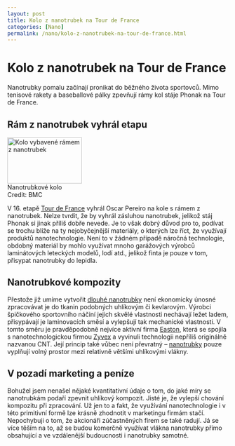 ```yaml
---
layout: post
title: Kolo z nanotrubek na Tour de France
categories: [Nano]
permalink: /nano/kolo-z-nanotrubek-na-tour-de-france.html
---
```

# Kolo z nanotrubek na Tour de France

Nanotrubky pomalu začínají pronikat do běžného života sportovců. Mimo tenisové rakety a baseballové pálky zpevňují rámy kol stáje Phonak na Tour de France.

## Rám z nanotrubek vyhrál etapu

<div class="obry"><div class="leftbox"><img alt="Kolo vybavené rámem z nanotrubek" height="105" src="http://www.techblog.cz/images/nanotrubkove-kolo.jpg" width="170"/></div>Nanotrubkové kolo<br/>Credit: BMC</div> 

V 16. etapě [Tour de France](http://www.letour.fr/) vyhrál Oscar Pereiro na kole s rámem z nanotrubek. Nelze tvrdit, že by vyhrál zásluhou nanotrubek, jelikož stáj Phonak si jinak příliš dobře nevede. Je to však dobrý důvod pro to, podívat se trochu blíže na ty nejobyčejnější materiály, o kterých lze říct, že využívají produktů nanotechnologie. Není to v žádném případě náročná technologie, obdobný materiál by mohlo využívat mnoho garážových výrobců laminátových leteckých modelů, lodí atd., jelikož finta je pouze v tom, přisypat nanotrubky do lepidla.

## Nanotrubkové kompozity

Přestože již umíme vytvořit [dlouhé nanotrubky](http://www.techblog.cz/nano/nanotrubka-dlouhá-4-centimetry.html) není ekonomicky únosné zpracovávat je do tkanin podobných uhlíkovým či kevlarovým. Výrobci špičkového sportovního náčiní jejich skvělé vlastnosti nechávají ležet ladem, přisypávají je laminovacích směsí a vylepšují tak mechanické vlastnosti. V tomto směru je pravděpodobně nejvíce aktivní firma [Easton](http://www.eastonsports.com), která se spojila s nanotechnologickou firmou [Zyvex](http://www.zyvex.com/) a vyvinuli technologii nepříliš originálně nazvanou CNT. Její princip také vůbec není převratný – [nanotrubky](http://www.techblog.cz/nano/nanotubes-nanotrubky.html) pouze vyplňují volný prostor mezi relativně většími uhlíkovými vlákny.

## V pozadí marketing a peníze

Bohužel jsem nenašel nějaké kvantitativní údaje o tom, do jaké míry se nanotrubkám podaří zpevnit uhlíkový kompozit. Jisté je, že vylepší chování kompozitu při zpracování. Už jen to a fakt, že využívání nanotechnologie i v této primitivní formě lze krásně zhodnotit v marketingu firmám stačí. Nepochybuji o tom, že akcionáři zúčastněných firem se také radují. Já se více těším na to, až se budou komerčně využívat vlákna nanotrubky přímo obsahující a ve vzdálenější budoucnosti i nanotrubky samotné.

